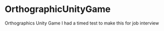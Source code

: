 # OrthographicUnityGame
Orthographics Unity Game I had a timed test to make this for job interview 
